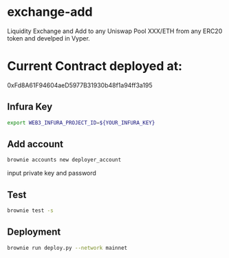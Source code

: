 # exchange-add
Liquidity Exchange and Add to any Uniswap Pool XXX/ETH from any ERC20 token and develped in Vyper.

# Current Contract deployed at:
0xFd8A61F94604aeD5977B31930b48f1a94ff3a195

## Infura Key
```bash
export WEB3_INFURA_PROJECT_ID=${YOUR_INFURA_KEY}
```

## Add account
```bash
brownie accounts new deployer_account
```

input private key and password


## Test
```bash
brownie test -s
```

## Deployment
```bash
brownie run deploy.py --network mainnet